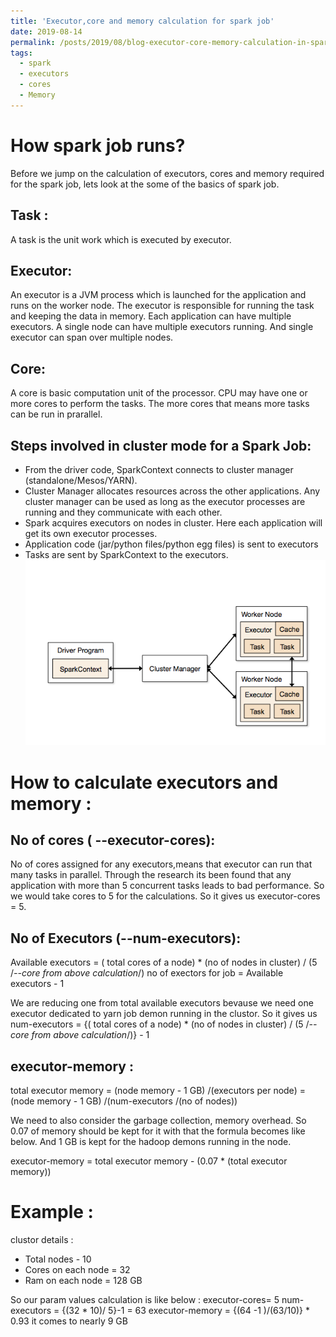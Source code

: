 ```yaml
---
title: 'Executor,core and memory calculation for spark job'
date: 2019-08-14
permalink: /posts/2019/08/blog-executor-core-memory-calculation-in-spark/
tags:
  - spark
  - executors
  - cores
  - Memory
---
```

How spark job runs?
======
Before we jump on the calculation of executors, cores and memory required for the spark job, lets look at the some of the basics of spark job.

Task :
------
A task is the unit work which is executed by executor.

Executor:
-------
An executor is a JVM process which is launched for the application and runs on the worker node. The executor is responsible for running the task and keeping the data in memory. Each application can have multiple executors. A single node can have multiple executors running. And single executor can span over multiple nodes.

Core:
--
A core is basic computation unit of the processor. CPU may have one or more cores to perform the tasks. The more cores that means more tasks can be run in prarallel.

Steps involved in cluster mode for a Spark Job:
---
* From the driver code, SparkContext connects to cluster manager (standalone/Mesos/YARN).
* Cluster Manager allocates resources across the other applications. Any cluster manager can be used as long as the executor processes are running and they communicate with each other.
* Spark acquires executors on nodes in cluster. Here each application will get its own executor processes.
* Application code (jar/python files/python egg files) is sent to executors
* Tasks are sent by SparkContext to the executors.
![spark-job](/images/spark-job.png)
 

How to calculate executors and memory :
======
No of cores ( --executor-cores):
---
No of cores assigned for any executors,means that executor can run that many tasks in parallel.
Through the research its been found that any application with more than 5 concurrent tasks leads to bad performance.
So we would take cores to 5 for the calculations.
So it gives us executor-cores = 5.

No of Executors (--num-executors):
---
Available executors = ( total cores of a node) * (no of nodes in cluster) / (5 /*--core from above calculation*/)
no of exectors for job = Available executors - 1

We are reducing one from total available executors bevause we need one executor dedicated to yarn job demon running in the clustor.
So it gives us num-executors = {( total cores of a node) * (no of nodes in cluster) / (5 /*--core from above calculation*/)} - 1

executor-memory :
---
total executor memory = (node memory - 1 GB) /(executors per node)
                = (node memory - 1 GB) /(num-executors /(no of nodes))

We need to also consider the garbage collection, memory overhead. So 0.07 of memory should be kept for it with that the formula becomes like below. And 1 GB is kept for the hadoop demons running in the node.

executor-memory = total executor memory - (0.07 * (total executor memory))

Example :
====
clustor details :

* Total nodes - 10
* Cores on each node = 32
* Ram on each node = 128 GB

So our param values calculation is like below :
executor-cores= 5
num-executors = {(32 * 10)/ 5}-1 = 63
executor-memory = {(64 -1 )/(63/10)} * 0.93 it comes to nearly 9 GB

